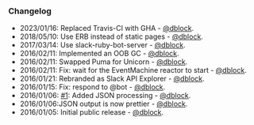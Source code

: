 ### Changelog

* 2023/01/16: Replaced Travis-CI with GHA - [@dblock](https://github.com/dblock).
* 2018/05/10: Use ERB instead of static pages - [@dblock](https://github.com/dblock).
* 2017/03/14: Use slack-ruby-bot-server - [@dblock](https://github.com/dblock).
* 2016/02/11: Implemented an OOB GC - [@dblock](https://github.com/dblock).
* 2016/02/11: Swapped Puma for Unicorn - [@dblock](https://github.com/dblock).
* 2016/02/11: Fix: wait for the EventMachine reactor to start - [@dblock](https://github.com/dblock).
* 2016/01/21: Rebranded as Slack API Explorer - [@dblock](https://github.com/dblock).
* 2016/01/15: Fix: respond to @bot - [@dblock](https://github.com/dblock).
* 2016/01/06: [#1](https://github.com/slack-ruby/slack-api-explorer/issues/1): Added JSON processing - [@dblock](https://github.com/dblock).
* 2016/01/06:JSON output is now prettier - [@dblock](https://github.com/dblock).
* 2016/01/05: Initial public release - [@dblock](https://github.com/dblock).
